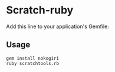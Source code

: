 # Scratch-ruby

Add this line to your application's Gemfile:



## Usage

~~~
gem install nokogiri
ruby scratchtools.rb 
~~~